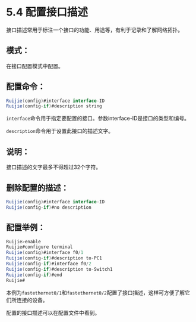 # 5.4 配置接口描述

接口描述常用于标注一个接口的功能、用途等，有利于记录和了解网络拓扑。

## 模式：

在接口配置模式中配置。

## 配置命令：

```java
Ruijie(config)#interface interface-ID
Ruijie(config-if)#description string
```

`interface`命令用于指定要配置的接口。参数interface-ID是接口的类型和编号。

`description`命令用于设置此接口的描述文字。

## 说明：

接口描述的文字最多不得超过32个字符。

## 删除配置的描述：

```java
Ruijie(config)#interface interface-ID
Ruijie(config-if)#no description
```

## 配置举例：

```java
Ruijie>enable
Ruijie#configure terminal
Ruijie(config)#interface f0/1
Ruijie(config-if)#description to-PC1
Ruijie(config-if)#interface f0/2
Ruijie(config-if)#description to-Switch1
Ruijie(config-if)#end
Ruijie#
```

本例为`fastethernet0/1`和`fastethernet0/2`配置了接口描述，这样可方便了解它们所连接的设备。

配置的接口描述可以在配置文件中看到。

